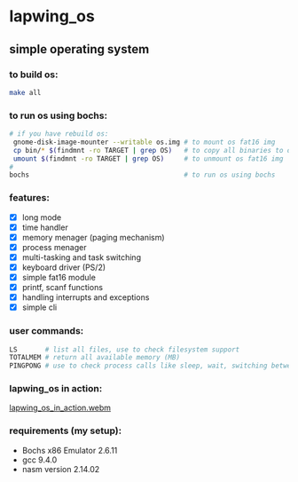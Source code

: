 # lapwing_os
## simple operating system
### to build os:
```sh
make all
```
### to run os using bochs:
```sh
# if you have rebuild os:
 gnome-disk-image-mounter --writable os.img # to mount os fat16 img
 cp bin/* $(findmnt -ro TARGET | grep OS)   # to copy all binaries to os.img
 umount $(findmnt -ro TARGET | grep OS)     # to unmount os fat16 img
#
bochs                                       # to run os using bochs
```
### features:
- [x] long mode
- [x] time handler
- [x] memory menager (paging mechanism)
- [x] process menager
- [x] multi-tasking and task switching
- [x] keyboard driver (PS/2)
- [x] simple fat16 module
- [x] printf, scanf functions
- [x] handling interrupts and exceptions
- [x] simple cli

### user commands:
```sh
LS       # list all files, use to check filesystem support
TOTALMEM # return all available memory (MB)
PINGPONG # use to check process calls like sleep, wait, switching between processes.
```
### lapwing_os in action:
[lapwing_os_in_action.webm](https://user-images.githubusercontent.com/78093105/190253704-32918f3f-4f27-4fb7-a64a-04a3ff6fefac.webm)

### requirements (my setup):
* Bochs x86 Emulator 2.6.11
* gcc 9.4.0
* nasm version 2.14.02
